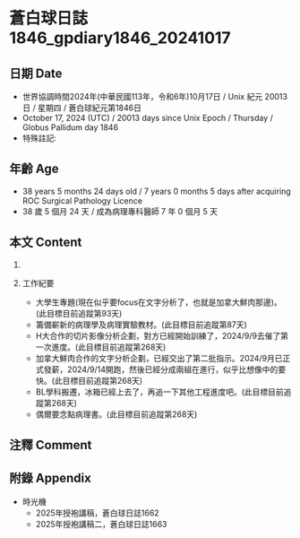 [_metadata_:encoding]: - "utf-8"
[_metadata_:language]: - "zh-Hant-TW"
[_metadata_:fileformat]: - "markdown"
[_metadata_:MIME_type]: - "text/plain"
[_metadata_:markdown_version]: - "commonmark version 0.30"
[_metadata_:markdown_spec]: - "https://spec.commonmark.org/0.30/"

# 蒼白球日誌1846_gpdiary1846_20241017 #

## 日期 Date ##

* 世界協調時間2024年(中華民國113年，令和6年)10月17日 / Unix 紀元 20013 日 / 星期四 / 蒼白球紀元第1846日
* October 17, 2024 (UTC) / 20013 days since Unix Epoch / Thursday / Globus Pallidum day 1846
* 特殊註記:

## 年齡 Age ##

* 38 years 5 months 24 days old / 7 years 0 months 5 days after acquiring ROC Surgical Pathology Licence
* 38 歲 5 個月 24 天 / 成為病理專科醫師 7 年 0 個月 5 天

## 本文 Content ##

1. 

2. 工作紀要

    - 大學生專題(現在似乎要focus在文字分析了，也就是加拿大鮮肉那邊)。(此目標目前追蹤第93天)
    - 籌備嶄新的病理學及病理實驗教材。(此目標目前追蹤第87天)
    - H大合作的切片影像分析企劃，對方已經開始訓練了，2024/9/9去催了第一次進度。(此目標目前追蹤第268天)
    - 加拿大鮮肉合作的文字分析企劃，已經交出了第二批指示。2024/9月已正式發薪，2024/9/14開跑，然後已經分成兩組在進行，似乎比想像中的要快。(此目標目前追蹤第268天)
    - BL學科搬遷，冰箱已經上去了，再追一下其他工程進度吧。(此目標目前追蹤第268天)
    - 偶爾要念點病理書。(此目標目前追蹤第268天)

## 注釋 Comment ##


## 附錄 Appendix ##

* 時光機
    - 2025年授袍講稿，蒼白球日誌1662
    - 2025年授袍講稿二，蒼白球日誌1663
